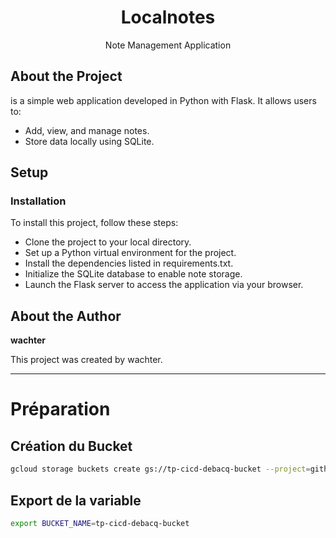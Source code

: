 <a name="readme-top"></a>


<div align="center">



# Localnotes 

Note Management Application



</div>

<!-- LINKS_PLACEHOLDER -->

<!-- TABLE_CONTENT_PLACEHOLDER -->

## About the Project

 is a simple web application developed in Python with Flask. It allows users to:

-   Add, view, and manage notes.
-   Store data locally using SQLite.





## ️Setup

### Installation

To install this project, follow these steps:

- Clone the project to your local directory.
- Set up a Python virtual environment for the project.
- Install the dependencies listed in requirements.txt.
- Initialize the SQLite database to enable note storage.
- Launch the Flask server to access the application via your browser.




## About the Author

**wachter**

This project was created by wachter. 


 
---

# Préparation 

## Création du Bucket

```bash
gcloud storage buckets create gs://tp-cicd-debacq-bucket --project=githubcicd-tp
```

## Export de la variable

```bash
export BUCKET_NAME=tp-cicd-debacq-bucket
```